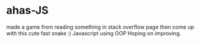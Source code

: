 # ahas-JS
made a game from reading something in stack overflow page
then come up with this cute fast snake :)
Javascript using OOP
Hoping on improving.
